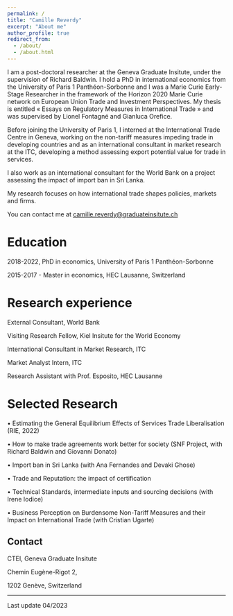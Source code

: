 ```yaml
---
permalink: /
title: "Camille Reverdy"
excerpt: "About me"
author_profile: true
redirect_from: 
  - /about/
  - /about.html
---
```


I am a post-doctoral researcher at the Geneva Graduate Insitute, under the supervision of Richard Baldwin. 
I hold a PhD in international economics from the University of Paris 1 Panthéon-Sorbonne and I was a Marie Curie Early-Stage Researcher in the framework of the Horizon 2020 Marie Curie network on European Union Trade and Investment Perspectives. 
My thesis is entitled « Essays on Regulatory Measures in International Trade » and was supervised by Lionel Fontagné and Gianluca Orefice. 

Before joining the University of Paris 1, I interned at the International Trade Centre in Geneva, working on the non-tariff measures impeding trade in developing countries and as an international consultant in market research at the ITC, developing a method assessing export potential value for trade in services. 

I also work as an international consultant for the World Bank on a project assessing the impact of import ban in Sri Lanka.

My research focuses on how international trade shapes policies, markets and firms.

You can contact me at camille.reverdy@graduateinsitute.ch

Education
======

2018-2022, PhD in economics, University of Paris 1 Panthéon-Sorbonne

2015-2017 - Master in economics, HEC Lausanne, Switzerland

Research experience
======

External Consultant, World Bank

Visiting Research Fellow, Kiel Insitute for the World Economy

International Consultant in Market Research, ITC

Market Analyst Intern, ITC 

Research Assistant with Prof. Esposito, HEC Lausanne 


Selected Research
======

•	Estimating the General Equilibrium Effects of Services Trade Liberalisation (RIE, 2022)

•	How to make trade agreements work better for society (SNF Project, with Richard Baldwin and Giovanni Donato) 

•	Import ban in Sri Lanka (with Ana Fernandes and Devaki Ghose)

•	Trade and Reputation: the impact of certification 

•	Technical Standards, intermediate inputs and sourcing decisions (with Irene Iodice) 

•	Business Perception on Burdensome Non-Tariff Measures and their Impact on International Trade (with Cristian Ugarte) 


Contact
------
CTEI, Geneva Graduate Insitute

Chemin Eugène-Rigot 2, 

1202 Genève, Switzerland

------
Last update 04/2023 
